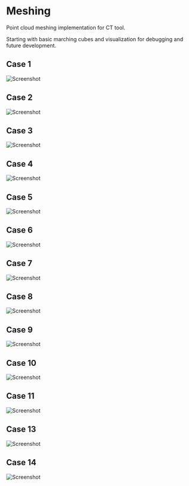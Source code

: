# Meshing
Point cloud meshing implementation for CT tool.

Starting with basic marching cubes and visualization for debugging and future development.

## Case 1
![Screenshot](README/Case1.PNG)

## Case 2
![Screenshot](README/Case2.PNG)

## Case 3
![Screenshot](README/Case3.PNG)

## Case 4
![Screenshot](README/Case4.PNG)

## Case 5
![Screenshot](README/Case5.PNG)

## Case 6
![Screenshot](README/Case6.PNG)

## Case 7
![Screenshot](README/Case7.PNG)

## Case 8
![Screenshot](README/Case8.PNG)

## Case 9
![Screenshot](README/Case9.PNG)

## Case 10
![Screenshot](README/Case10.PNG)

## Case 11
![Screenshot](README/Case11.PNG)

## Case 13
![Screenshot](README/Case13.PNG)

## Case 14
![Screenshot](README/Case14.PNG)
